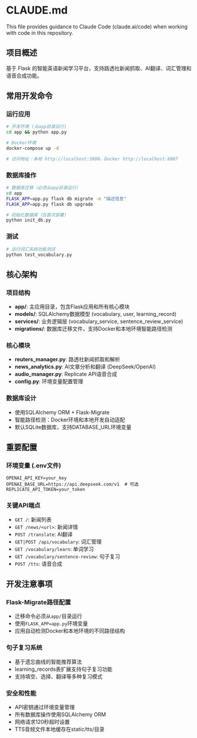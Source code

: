 # CLAUDE.md

This file provides guidance to Claude Code (claude.ai/code) when working with code in this repository.

## 项目概述

基于 Flask 的智能英语新闻学习平台，支持路透社新闻抓取、AI翻译、词汇管理和语音合成功能。

## 常用开发命令

### 运行应用
```bash
# 开发环境 (从app目录运行)
cd app && python app.py

# Docker环境 
docker-compose up -d

# 访问地址：本地 http://localhost:5000，Docker http://localhost:8007
```

### 数据库操作
```bash
# 数据库迁移（必须从app目录运行）
cd app
FLASK_APP=app.py flask db migrate -m "描述信息"
FLASK_APP=app.py flask db upgrade

# 初始化数据库（仅首次部署）
python init_db.py
```

### 测试
```bash
# 运行词汇系统功能测试
python test_vocabulary.py
```

## 核心架构

### 项目结构
- **app/**: 主应用目录，包含Flask应用和所有核心模块
- **models/**: SQLAlchemy数据模型 (vocabulary, user, learning_record)
- **services/**: 业务逻辑层 (vocabulary_service, sentence_review_service)
- **migrations/**: 数据库迁移文件，支持Docker和本地环境智能路径检测

### 核心模块
- **reuters_manager.py**: 路透社新闻抓取和解析
- **news_analytics.py**: AI文章分析和翻译 (DeepSeek/OpenAI)
- **audio_manager.py**: Replicate API语音合成
- **config.py**: 环境变量配置管理

### 数据库设计
- 使用SQLAlchemy ORM + Flask-Migrate
- 智能路径检测：Docker环境和本地开发自动适配
- 默认SQLite数据库，支持DATABASE_URL环境变量

## 重要配置

### 环境变量 (.env文件)
```env
OPENAI_API_KEY=your_key
OPENAI_BASE_URL=https://api.deepseek.com/v1  # 可选
REPLICATE_API_TOKEN=your_token
```

### 关键API端点
- `GET /`: 新闻列表
- `GET /news/<url>`: 新闻详情
- `POST /translate`: AI翻译
- `GET|POST /api/vocabulary`: 词汇管理
- `GET /vocabulary/learn`: 单词学习
- `GET /vocabulary/sentence-review`: 句子复习
- `POST /tts`: 语音合成

## 开发注意事项

### Flask-Migrate路径配置
- 迁移命令必须从`app/`目录运行
- 使用`FLASK_APP=app.py`环境变量
- 应用自动检测Docker和本地环境的不同路径结构

### 句子复习系统
- 基于遗忘曲线的智能推荐算法
- learning_records表扩展支持句子复习功能
- 支持填空、选择、翻译等多种复习模式

### 安全和性能
- API密钥通过环境变量管理
- 所有数据库操作使用SQLAlchemy ORM
- 网络请求120秒超时设置
- TTS音频文件本地缓存在static/tts/目录